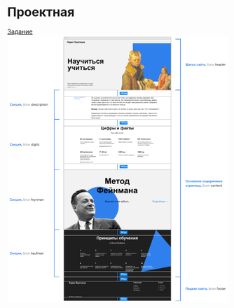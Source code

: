 # Проектная

[Задание](https://code.s3.yandex.net/web-developer/project-1/sprint-1-brief.pdf)
![Результат](./images/1.png)
